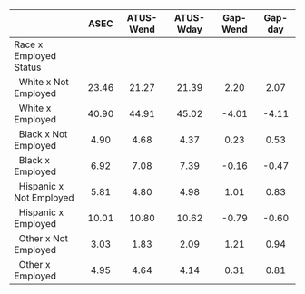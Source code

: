 
|                      |         ASEC |    ATUS-Wend |    ATUS-Wday |     Gap-Wend |      Gap-day |
| -------------------- | :----------: | :----------: | :----------: | :----------: | :----------: |
| Race x Employed Status |              |              |              |              |              |
| &nbsp;&nbsp;White x Not Employed |        23.46 |        21.27 |        21.39 |         2.20 |         2.07 |
| &nbsp;&nbsp;White x Employed |        40.90 |        44.91 |        45.02 |        -4.01 |        -4.11 |
| &nbsp;&nbsp;Black x Not Employed |         4.90 |         4.68 |         4.37 |         0.23 |         0.53 |
| &nbsp;&nbsp;Black x Employed |         6.92 |         7.08 |         7.39 |        -0.16 |        -0.47 |
| &nbsp;&nbsp;Hispanic x Not Employed |         5.81 |         4.80 |         4.98 |         1.01 |         0.83 |
| &nbsp;&nbsp;Hispanic x Employed |        10.01 |        10.80 |        10.62 |        -0.79 |        -0.60 |
| &nbsp;&nbsp;Other x Not Employed |         3.03 |         1.83 |         2.09 |         1.21 |         0.94 |
| &nbsp;&nbsp;Other x Employed |         4.95 |         4.64 |         4.14 |         0.31 |         0.81 |

